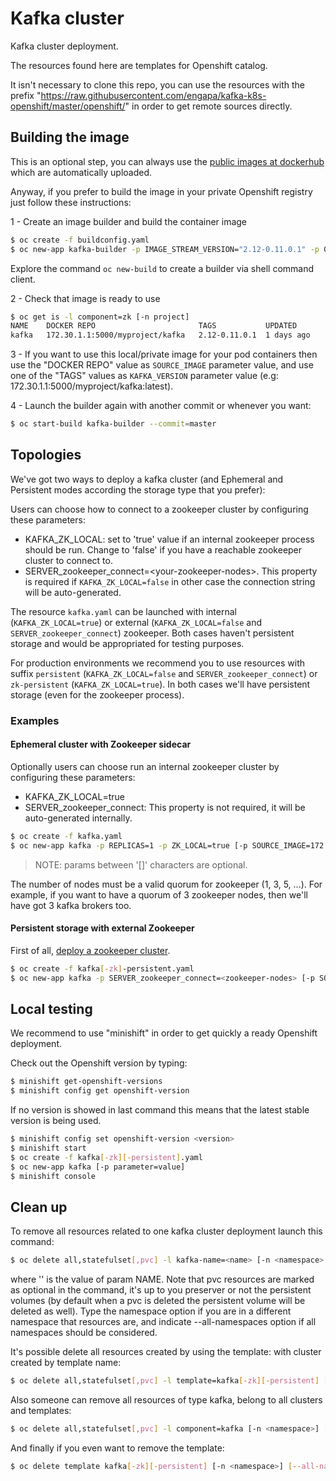 # Kafka cluster

Kafka cluster deployment.

The resources found here are templates for Openshift catalog.

It isn't necessary to clone this repo, you can use the resources with the prefix "https://raw.githubusercontent.com/engapa/kafka-k8s-openshift/master/openshift/" in order to get remote sources directly.

## Building the image

This is an optional step, you can always use the [public images at dockerhub](https://hub.docker.com/r/engapa/kafka) which are automatically uploaded.

Anyway, if you prefer to build the image in your private Openshift registry just follow these instructions:

1 - Create an image builder and build the container image

```sh
$ oc create -f buildconfig.yaml
$ oc new-app kafka-builder -p IMAGE_STREAM_VERSION="2.12-0.11.0.1" -p GITHUB_REF="v2.12-0.11.0.1"
```

Explore the command `oc new-build` to create a builder via shell command client.

2 - Check that image is ready to use

```sh
$ oc get is -l component=zk [-n project]
NAME    DOCKER REPO                       TAGS           UPDATED
kafka   172.30.1.1:5000/myproject/kafka   2.12-0.11.0.1  1 days ago
```

3 - If you want to use this local/private image for your pod containers then use the "DOCKER REPO" value as `SOURCE_IMAGE` parameter value, and use one of the "TAGS" values as `KAFKA_VERSION` parameter value (e.g: 172.30.1.1:5000/myproject/kafka:latest).

4 - Launch the builder again with another commit or whenever you want:

```sh
$ oc start-build kafka-builder --commit=master
```

## Topologies

We've got two ways to deploy a kafka cluster (and Ephemeral and Persistent modes according the storage type that you prefer):

Users can choose how to connect to a zookeeper cluster by configuring these parameters:

* KAFKA_ZK_LOCAL: set to 'true' value if an internal zookeeper process should be run. Change to 'false' if you have a reachable zookeeper cluster to connect to.
* SERVER_zookeeper_connect=\<your-zookeeper-nodes\>. This property is required if `KAFKA_ZK_LOCAL=false` in other case the connection string will be auto-generated.

The resource `kafka.yaml` can be launched with internal (`KAFKA_ZK_LOCAL=true`) or external (`KAFKA_ZK_LOCAL=false` and `SERVER_zookeeper_connect`) zookeeper.
Both cases haven't persistent storage and would be appropriated for testing purposes.

For production environments we recommend you to use resources with suffix `persistent` (`KAFKA_ZK_LOCAL=false` and `SERVER_zookeeper_connect`) or `zk-persistent` (`KAFKA_ZK_LOCAL=true`).
In both cases we'll have persistent storage (even for the zookeeper process).

### Examples
#### Ephemeral cluster with Zookeeper sidecar

Optionally users can choose run an internal zookeeper cluster by configuring these parameters:

* KAFKA_ZK_LOCAL=true
* SERVER_zookeeper_connect: This property is not required, it will be auto-generated internally.

```bash
$ oc create -f kafka.yaml
$ oc new-app kafka -p REPLICAS=1 -p ZK_LOCAL=true [-p SOURCE_IMAGE=172.30.1.1:5000/myproject/kafka]
```

> NOTE: params between '[]' characters are optional.

The number of nodes must be a valid quorum for zookeeper (1, 3, 5, ...).
For example, if you want to have a quorum of 3 zookeeper nodes, then we'll have got 3 kafka brokers too.

#### Persistent storage with external Zookeeper

First of all, [deploy a zookeeper cluster](https://github.com/engapa/zookeeper-k8s-openshift).

```bash
$ oc create -f kafka[-zk]-persistent.yaml
$ oc new-app kafka -p SERVER_zookeeper_connect=<zookeeper-nodes> [-p SOURCE_IMAGE=172.30.1.1:5000/myproject/kafka]
```

## Local testing

We recommend to use "minishift" in order to get quickly a ready Openshift deployment.

Check out the Openshift version by typing:

```bash
$ minishift get-openshift-versions
$ minishift config get openshift-version
```

If no version is showed in last command this means that the latest stable version is being used.

```bash
$ minishift config set openshift-version <version>
$ minishift start
$ oc create -f kafka[-zk][-persistent].yaml
$ oc new-app kafka [-p parameter=value]
$ minishift console
```

## Clean up

To remove all resources related to one kafka cluster deployment launch this command:

```sh
$ oc delete all,statefulset[,pvc] -l kafka-name=<name> [-n <namespace>|--all-namespaces]
```
where '<name>' is the value of param NAME. Note that pvc resources are marked as optional in the command,
it's up to you preserver or not the persistent volumes (by default when a pvc is deleted the persistent volume will be deleted as well).
Type the namespace option if you are in a different namespace that resources are, and indicate --all-namespaces option if all namespaces should be considered.

It's possible delete all resources created by using the template:
with cluster created by template name:

```sh
$ oc delete all,statefulset[,pvc] -l template=kafka[-zk][-persistent] [-n <namespace>] [--all-namespaces]
```

Also someone can remove all resources of type kafka, belong to all clusters and templates:

```sh
$ oc delete all,statefulset[,pvc] -l component=kafka [-n <namespace>] [--all-namespaces]
```

And finally if you even want to remove the template:

```sh
$ oc delete template kafka[-zk][-persistent] [-n <namespace>] [--all-namespaces]
```
